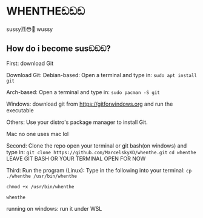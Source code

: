 # WHENTHEඞඞඞ
sussy🈷️😳🥶 wussy

## How do i become susඞඞඞ?

First: download Git

Download Git: 
Debian-based:
Open a terminal and type in:
`sudo apt install git`

Arch-based:
Open a terminal and type in:
`sudo pacman -S git`

Windows:
download git from https://gitforwindows.org and run the executable

Others:
Use your distro's package manager to install Git.

Mac
no one uses mac lol




Second: Clone the repo
open your terminal or git bash(on windows) and type in: 
`git clone https://github.com/MarcelskyXD/whenthe.git`
`cd whenthe`
LEAVE GIT BASH OR YOUR TERMINAL OPEN FOR NOW

Third: Run the program (Linux):
Type in the following into your terminal:
`cp ./whenthe /usr/bin/whenthe`

`chmod +x /usr/bin/whenthe`

`whenthe`


running on windows:
run it under WSL
